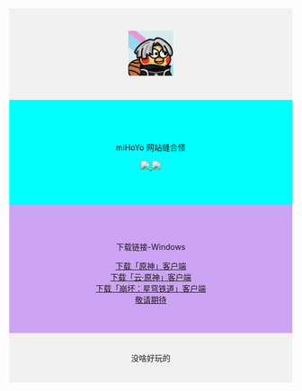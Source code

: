 <!DOCTYPE html>
<html>
    <head lang='zh-CN'>
        <meta charset="UTF-8" />
        <title>测试</title>
        <style>
            body {
                margin: 0;
            }
        </style>
    </head>
    <body>
        <div style="
        background-color: #F1F1F1;
        text-align: center;
        padding: 40px;">
            <img src="./123.jpg" alt="123" width="80px" height="80px">
        </div>
        <div style="
        background-color: aqua;
        text-align: center;
        padding: 60px;">
            <p>miHoYo 网站缝合怪</p>
            <a href="https://ys.mihoyo.com/cloud" title="云·原神" target="_blank" >
                <img src="https://ys.mihoyo.com/cloud/img/logo_home_header.82e54fa5.png">
            </a>
            <a href="https://sr.mihoyo.com/cloud" title="云·星穹铁道" target="_blank">
                <img src="https://sr.mihoyo.com/cloud/img/logo_home_header.d98f2de5.png">
            </a>
        </div>
        <div style="
        background-color: #cda4f3;
        text-align: center;
        padding: 50px;">
            <p>下载链接-Windows</p>
            <a href="https://ys-api.mihoyo.com/event/download_porter/link/ys_cn/official/pc_web" download="yuanshen_setup_20231129224241.exe">
                <div data-v-1e69b6ef class="content__title--text">下载<span class="title-client">「原神」</span>客户端</div>
            </a>
            <a href="https://api-takumi.mihoyo.com/event/download_porter/link/clgm_cn/official/pc_web" download="yscloud_4.3.0.exe">
                <div data-v-1e69b6ef class="content__title--text">下载<span class="title-client">「云·原神」</span>客户端</div>
            </a>
            <a href="https://api-takumi.mihoyo.com/event/download_porter/link/hkrpg_cn/official/pc_default" download="StarRail_setup_20231225.exe">
                <div data-v-1e69b6ef class="content__title--text">下载<span class="title-client">「崩坏：星穹铁道」</span>客户端</div>
            </a>
            <a href="https://sr.mihoyo.com/cloud/#/download">敬请期待</a>
        </div>
        <div style="
        background-color: #F1F1F1;
        text-align: center;
        padding: 20px;">
            <p>没啥好玩的</p>
        </div>
    </body>
</html>
